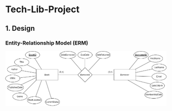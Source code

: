 # Tech-Lib-Project

## 1. Design

### Entity-Relationship Model (ERM)
![image](Entity-Relationship-Model.png)
